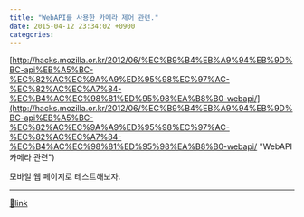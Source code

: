```yaml
---
title: "WebAPI를 사용한 카메라 제어 관련."
date: 2015-04-12 23:34:02 +0900
categories: 
---
```

  

[http://hacks.mozilla.or.kr/2012/06/%EC%B9%B4%EB%A9%94%EB%9D%BC-api%EB%A5%BC-%EC%82%AC%EC%9A%A9%ED%95%98%EC%97%AC-%EC%82%AC%EC%A7%84-%EC%B4%AC%EC%98%81%ED%95%98%EA%B8%B0-webapi/](http://hacks.mozilla.or.kr/2012/06/%EC%B9%B4%EB%A9%94%EB%9D%BC-api%EB%A5%BC-%EC%82%AC%EC%9A%A9%ED%95%98%EC%97%AC-%EC%82%AC%EC%A7%84-%EC%B4%AC%EC%98%81%ED%95%98%EA%B8%B0-webapi/ "WebAPI 카메라 관련")  


모바일 웹 페이지로 테스트해보자.



  ***
[🔗link](http://www.mins01.com/mh/tech/read/934)